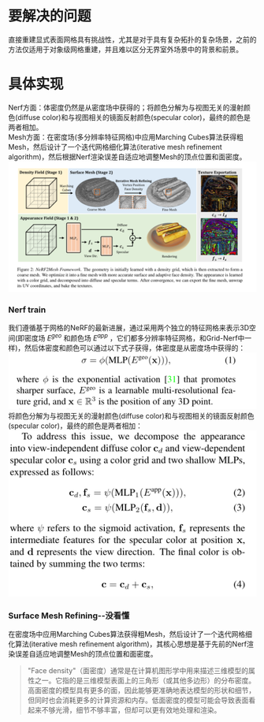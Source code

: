 # 要解决的问题
直接重建显式表面网格具有挑战性，尤其是对于具有复杂拓扑的复杂场景，之前的方法仅适用于对象级网格重建，并且难以区分无界室外场景中的背景和前景。

# 具体实现
Nerf方面：体密度仍然是从密度场中获得的；将颜色分解为与视图无关的漫射颜色(diffuse color)和与视图相关的镜面反射颜色(specular color)，最终的颜色是两者相加。  
Mesh方面：在密度场(多分辨率特征网格)中应用Marching Cubes算法获得粗Mesh，然后设计了一个迭代网格细化算法(iterative mesh refinement algorithm)，然后根据Nerf渲染误差自适应地调整Mesh的顶点位置和面密度。  
![Framework](https://github.com/gjgjgjfff/Nerf_Learn/blob/main/img/Nerf2Mesh/Framework.png)  
### Nerf train
我们遵循基于网格的NeRF的最新进展，通过采用两个独立的特征网格来表示3D空间(即密度场 ${E^{geo}}$ 和颜色场 ${E^{app}}$ ，它们都多分辨率特征网格，和Grid-Nerf中一样)，然后体密度和颜色可以通过以下式子获得，体密度是从密度场中获得的：  
![Geometry](https://github.com/gjgjgjfff/Nerf_Learn/blob/main/img/Nerf2Mesh/Geometry.png)  
将颜色分解为与视图无关的漫射颜色(diffuse color)和与视图相关的镜面反射颜色(specular color)，最终的颜色是两者相加：
![Appearance](https://github.com/gjgjgjfff/Nerf_Learn/blob/main/img/Nerf2Mesh/Appearance.png)  
### Surface Mesh Refining--没看懂
在密度场中应用Marching Cubes算法获得粗Mesh，然后设计了一个迭代网格细化算法(iterative mesh refinement algorithm)，其核心思想是基于先前的Nerf渲染误差自适应地调整Mesh的顶点位置和面密度。
> "Face density"（面密度）通常是在计算机图形学中用来描述三维模型的属性之一。它指的是三维模型表面上的三角形（或其他多边形）的分布密度。高面密度的模型具有更多的面，因此能够更准确地表达模型的形状和细节，但同时也会消耗更多的计算资源和内存。低面密度的模型可能会导致表面看起来不够光滑，细节不够丰富，但却可以更有效地处理和渲染。